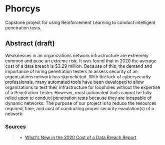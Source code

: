 # Phorcys
Capstone project for using Reinforcement Learning to conduct intelligent penetration tests.

## Abstract (draft)

Weaknesses in an organizations network infrastructure are extremely common and pose an extreme risk. It was found that in 2020 the average cost of a data breach is $3.29 million. Because of this, the demand and importance of hiring penetration testers to assess security of an organizations network has skyrocketed. With the lack of cybersecurity professionals, many automated tools have been developed to allow organizations to test their infrastructure for loopholes without the expertise of a Penetration Tester. However, most automated tools cannot be fully relied upon to conduct penetration tests because they are incapable of dynamic networks. The purpose of our project is to reduce the resources required, time, and cost of conducting proper security evaulation(s) of  a network.


### Sources

> - [What's New in the 2020 Cost of a Data Breach Report](https://securityintelligence.com/posts/whats-new-2020-cost-of-a-data-breach-report/)

